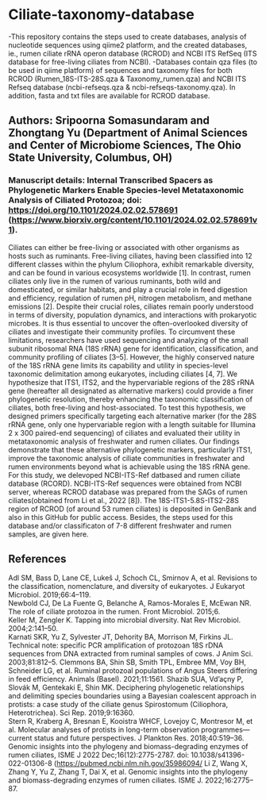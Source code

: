 # Ciliate-taxonomy-database
-This repository contains the steps used to create databases, analysis of nucleotide sequences using qiime2 platform, and the created databases, ie., rumen ciliate rRNA operon database (RCROD) and NCBI ITS RefSeq (ITS database for free-living ciliates from NCBI). 
-Databases contain qza files (to be used in qiime platform) of sequences and taxonomy files for both RCROD (Rumen_18S-ITS-28S.qza & Taxonomy_rumen.qza) and NCBI ITS Refseq database (ncbi-refseqs.qza & ncbi-refseqs-taxonomy.qza). In addition, fasta and txt files are available for RCROD database. 

## Authors: Sripoorna Somasundaram and Zhongtang Yu (Department of Animal Sciences and Center of Microbiome Sciences, The Ohio State University, Columbus, OH)
### Manuscript details: Internal Transcribed Spacers as Phylogenetic Markers Enable Species-level Metataxonomic Analysis of Ciliated Protozoa; doi: https://doi.org/10.1101/2024.02.02.578691 (https://www.biorxiv.org/content/10.1101/2024.02.02.578691v1).
  Ciliates can either be free-living or associated with other organisms as hosts such as ruminants. Free-living ciliates, having been classified into 12 different classes within the phylum Ciliophora, exhibit remarkable diversity, and can be found in various ecosystems worldwide [1]. In contrast, rumen ciliates only live in the rumen of various ruminants, both wild and domesticated, or similar habitats, and play a crucial role in feed digestion and efficiency, regulation of rumen pH, nitrogen metabolism, and methane emissions [2]. Despite their crucial roles, ciliates remain poorly understood in terms of diversity, population dynamics, and interactions with prokaryotic microbes. It is thus essential to uncover the often-overlooked diversity of ciliates and investigate their community profiles. To circumvent these limitations, researchers have used sequencing and analyzing of the small subunit ribosomal RNA (18S rRNA) gene for identification, classification, and community profiling of ciliates [3–5]. However, the highly conserved nature of the 18S rRNA gene limits its capability and utility in species-level taxonomic delimitation among eukaryotes, including ciliates [4, 7]. 
  We hypothesize that ITS1, ITS2, and the hypervariable regions of the 28S rRNA gene (hereafter all designated as alternative markers) could provide a finer phylogenetic resolution, thereby enhancing the taxonomic classification of ciliates, both free-living and host-associated. To test this hypothesis, we designed primers specifically targeting each alternative marker (for the 28S rRNA gene, only one hypervariable region with a length suitable for Illumina 2 x 300 paired-end sequencing) of ciliates and evaluated their utility in metataxonomic analysis of freshwater and rumen ciliates. Our findings demonstrate that these alternative phylogenetic markers, particularly ITS1, improve the taxonomic analysis of ciliate communities in freshwater and rumen environments beyond what is achievable using the 18S rRNA gene.
  For this study, we delevoped NCBI-ITS-Ref datbased and rumen ciliate database (RCORD). NCBI-ITS-Ref sequences were obtained from NCBI server, whereas RCROD database was prepared from the SAGs of rumen ciliates(obtained from Li et al., 2022 [8]). The 18S-ITS1-5.8S-ITS2-28S region of RCROD (of around 53 rumen ciliates) is deposited in GenBank and also in this GitHub for public access. Besides, the steps used for this database and/or classificaton of 7-8 different freshwater and rumen samples, are given here.
 
## References
Adl SM, Bass D, Lane CE, Lukeš J, Schoch CL, Smirnov A, et al. Revisions to the classification, nomenclature, and diversity of eukaryotes. J Eukaryot Microbiol. 2019;66:4–119.  
Newbold CJ, De La Fuente G, Belanche A, Ramos-Morales E, McEwan NR. The role of ciliate protozoa in the rumen. Front Microbiol. 2015;6.  
Keller M, Zengler K. Tapping into microbial diversity. Nat Rev Microbiol. 2004;2:141–50.  
Karnati SKR, Yu Z, Sylvester JT, Dehority BA, Morrison M, Firkins JL. Technical  note: specific PCR amplification of protozoan 18S rDNA sequences from DNA extracted from ruminal samples of cows. J Anim Sci. 2003;81:812–5. 
Clemmons BA, Shin SB, Smith TPL, Embree MM, Voy BH, Schneider LG, et al. Ruminal protozoal populations of Angus Steers differing in feed efficiency. Animals (Basel). 2021;11:1561. 
Shazib SUA, Vd’açny P, Slovák M, Gentekaki E, Shin MK. Deciphering phylogenetic relationships and delimiting species boundaries using a Bayesian coalescent approach in protists: a case study of the ciliate genus Spirostomum (Ciliophora, Heterotrichea). Sci Rep. 2019;9:16360.  
Stern R, Kraberg A, Bresnan E, Kooistra WHCF, Lovejoy C, Montresor M, et al. Molecular analyses of protists in long-term observation programmes—current status and future perspectives. J Plankton Res. 2018;40:519–36.  
Genomic insights into the phylogeny and biomass-degrading enzymes of rumen ciliates, ISME J 2022 Dec;16(12):2775-2787. doi: 10.1038/s41396-022-01306-8 (https://pubmed.ncbi.nlm.nih.gov/35986094/
 Li Z, Wang X, Zhang Y, Yu Z, Zhang T, Dai X, et al. Genomic insights into the phylogeny and biomass-degrading enzymes of rumen ciliates. ISME J. 2022;16:2775–87. 
